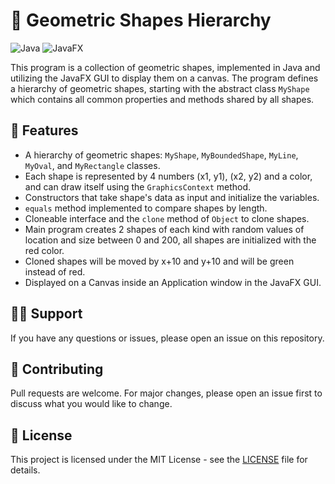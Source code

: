 <h1>📐 Geometric Shapes Hierarchy</h1>

<p>
  <img src="https://img.shields.io/badge/language-Java-orange.svg" alt="Java">
  <img src="https://img.shields.io/badge/GUI-JavaFX-blue.svg" alt="JavaFX">
</p>

<p>This program is a collection of geometric shapes, implemented in Java and utilizing the JavaFX GUI to display them on a canvas. The program defines a hierarchy of geometric shapes, starting with the abstract class <code>MyShape</code> which contains all common properties and methods shared by all shapes.</p>

<h2>🚀 Features</h2>

<ul>
  <li>A hierarchy of geometric shapes: <code>MyShape</code>, <code>MyBoundedShape</code>, <code>MyLine</code>, <code>MyOval</code>, and <code>MyRectangle</code> classes.</li>
  <li>Each shape is represented by 4 numbers (x1, y1), (x2, y2) and a color, and can draw itself using the <code>GraphicsContext</code> method.</li>
  <li>Constructors that take shape's data as input and initialize the variables.</li>
  <li><code>equals</code> method implemented to compare shapes by length.</li>
  <li>Cloneable interface and the <code>clone</code> method of <code>Object</code> to clone shapes.</li>
  <li>Main program creates 2 shapes of each kind with random values of location and size between 0 and 200, all shapes are initialized with the red color.</li>
  <li>Cloned shapes will be moved by x+10 and y+10 and will be green instead of red.</li>
  <li>Displayed on a Canvas inside an Application window in the JavaFX GUI.</li>
</ul>
</pre>
<h2>🙋‍♂️ Support</h2>
<p>If you have any questions or issues, please open an issue on this repository.</p>
<h2>🤝 Contributing</h2>
<p>Pull requests are welcome. For major changes, please open an issue first to discuss what you would like to change.</p>
<h2>📝 License</h2>
<p>This project is licensed under the MIT License - see the <a href="LICENSE">LICENSE</a> file for details.</p>
